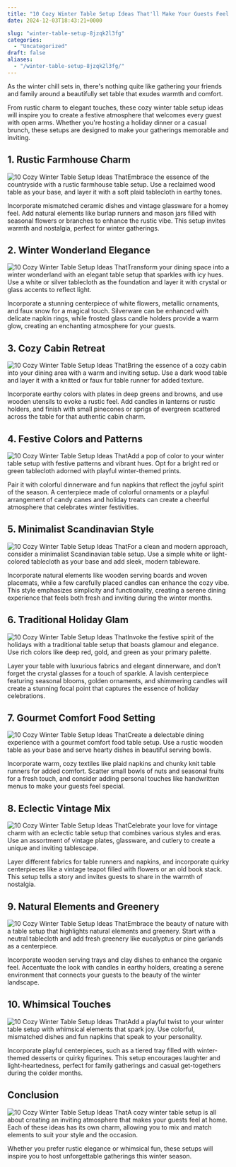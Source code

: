 ```yaml
---
title: "10 Cozy Winter Table Setup Ideas That'll Make Your Guests Feel Right at Home!"
date: 2024-12-03T18:43:21+0000

slug: "winter-table-setup-8jzqk2l3fg"
categories:
  - "Uncategorized"
draft: false
aliases:
  - "/winter-table-setup-8jzqk2l3fg/"
---
```

As the winter chill sets in, there's nothing quite like gathering your friends and family around a beautifully set table that exudes warmth and comfort.

From rustic charm to elegant touches, these cozy winter table setup ideas will inspire you to create a festive atmosphere that welcomes every guest with open arms. Whether you're hosting a holiday dinner or a casual brunch, these setups are designed to make your gatherings memorable and inviting.

## 1. Rustic Farmhouse Charm
![10 Cozy Winter Table Setup Ideas That](/10-cozy-winter-table-setup-ideas-thatll-make-your-guests-feel-right-at-home-1.-rustic-farmhouse-charm.webp)Embrace the essence of the countryside with a rustic farmhouse table setup. Use a reclaimed wood table as your base, and layer it with a soft plaid tablecloth in earthy tones.

Incorporate mismatched ceramic dishes and vintage glassware for a homey feel. Add natural elements like burlap runners and mason jars filled with seasonal flowers or branches to enhance the rustic vibe. This setup invites warmth and nostalgia, perfect for winter gatherings.

## 2. Winter Wonderland Elegance
![10 Cozy Winter Table Setup Ideas That](/10-cozy-winter-table-setup-ideas-thatll-make-your-guests-feel-right-at-home-2.-winter-wonderland-elegance.webp)Transform your dining space into a winter wonderland with an elegant table setup that sparkles with icy hues. Use a white or silver tablecloth as the foundation and layer it with crystal or glass accents to reflect light.

Incorporate a stunning centerpiece of white flowers, metallic ornaments, and faux snow for a magical touch. Silverware can be enhanced with delicate napkin rings, while frosted glass candle holders provide a warm glow, creating an enchanting atmosphere for your guests.

## 3. Cozy Cabin Retreat
![10 Cozy Winter Table Setup Ideas That](/10-cozy-winter-table-setup-ideas-thatll-make-your-guests-feel-right-at-home-3.-cozy-cabin-retreat.webp)Bring the essence of a cozy cabin into your dining area with a warm and inviting setup. Use a dark wood table and layer it with a knitted or faux fur table runner for added texture.

Incorporate earthy colors with plates in deep greens and browns, and use wooden utensils to evoke a rustic feel. Add candles in lanterns or rustic holders, and finish with small pinecones or sprigs of evergreen scattered across the table for that authentic cabin charm.

## 4. Festive Colors and Patterns
![10 Cozy Winter Table Setup Ideas That](/10-cozy-winter-table-setup-ideas-thatll-make-your-guests-feel-right-at-home-4.-festive-colors-and-patterns.webp)Add a pop of color to your winter table setup with festive patterns and vibrant hues. Opt for a bright red or green tablecloth adorned with playful winter-themed prints.

Pair it with colorful dinnerware and fun napkins that reflect the joyful spirit of the season. A centerpiece made of colorful ornaments or a playful arrangement of candy canes and holiday treats can create a cheerful atmosphere that celebrates winter festivities.

## 5. Minimalist Scandinavian Style
![10 Cozy Winter Table Setup Ideas That](/10-cozy-winter-table-setup-ideas-thatll-make-your-guests-feel-right-at-home-5.-minimalist-scandinavian-style.webp)For a clean and modern approach, consider a minimalist Scandinavian table setup. Use a simple white or light-colored tablecloth as your base and add sleek, modern tableware.

Incorporate natural elements like wooden serving boards and woven placemats, while a few carefully placed candles can enhance the cozy vibe. This style emphasizes simplicity and functionality, creating a serene dining experience that feels both fresh and inviting during the winter months.

## 6. Traditional Holiday Glam
![10 Cozy Winter Table Setup Ideas That](/10-cozy-winter-table-setup-ideas-thatll-make-your-guests-feel-right-at-home-6.-traditional-holiday-glam.webp)Invoke the festive spirit of the holidays with a traditional table setup that boasts glamour and elegance. Use rich colors like deep red, gold, and green as your primary palette.

Layer your table with luxurious fabrics and elegant dinnerware, and don’t forget the crystal glasses for a touch of sparkle. A lavish centerpiece featuring seasonal blooms, golden ornaments, and shimmering candles will create a stunning focal point that captures the essence of holiday celebrations.

## 7. Gourmet Comfort Food Setting
![10 Cozy Winter Table Setup Ideas That](/10-cozy-winter-table-setup-ideas-thatll-make-your-guests-feel-right-at-home-7.-gourmet-comfort-food-setting.webp)Create a delectable dining experience with a gourmet comfort food table setup. Use a rustic wooden table as your base and serve hearty dishes in beautiful serving bowls.

Incorporate warm, cozy textiles like plaid napkins and chunky knit table runners for added comfort. Scatter small bowls of nuts and seasonal fruits for a fresh touch, and consider adding personal touches like handwritten menus to make your guests feel special.

## 8. Eclectic Vintage Mix
![10 Cozy Winter Table Setup Ideas That](/10-cozy-winter-table-setup-ideas-thatll-make-your-guests-feel-right-at-home-8.-eclectic-vintage-mix.webp)Celebrate your love for vintage charm with an eclectic table setup that combines various styles and eras. Use an assortment of vintage plates, glassware, and cutlery to create a unique and inviting tablescape.

Layer different fabrics for table runners and napkins, and incorporate quirky centerpieces like a vintage teapot filled with flowers or an old book stack. This setup tells a story and invites guests to share in the warmth of nostalgia.

## 9. Natural Elements and Greenery
![10 Cozy Winter Table Setup Ideas That](/10-cozy-winter-table-setup-ideas-thatll-make-your-guests-feel-right-at-home-9.-natural-elements-and-greenery.webp)Embrace the beauty of nature with a table setup that highlights natural elements and greenery. Start with a neutral tablecloth and add fresh greenery like eucalyptus or pine garlands as a centerpiece.

Incorporate wooden serving trays and clay dishes to enhance the organic feel. Accentuate the look with candles in earthy holders, creating a serene environment that connects your guests to the beauty of the winter landscape.

## 10. Whimsical Touches
![10 Cozy Winter Table Setup Ideas That](/10-cozy-winter-table-setup-ideas-thatll-make-your-guests-feel-right-at-home-10.-whimsical-touches.webp)Add a playful twist to your winter table setup with whimsical elements that spark joy. Use colorful, mismatched dishes and fun napkins that speak to your personality.

Incorporate playful centerpieces, such as a tiered tray filled with winter-themed desserts or quirky figurines. This setup encourages laughter and light-heartedness, perfect for family gatherings and casual get-togethers during the colder months.

## Conclusion
![10 Cozy Winter Table Setup Ideas That](/10-cozy-winter-table-setup-ideas-thatll-make-your-guests-feel-right-at-home-conclusion.webp)A cozy winter table setup is all about creating an inviting atmosphere that makes your guests feel at home. Each of these ideas has its own charm, allowing you to mix and match elements to suit your style and the occasion.

Whether you prefer rustic elegance or whimsical fun, these setups will inspire you to host unforgettable gatherings this winter season.